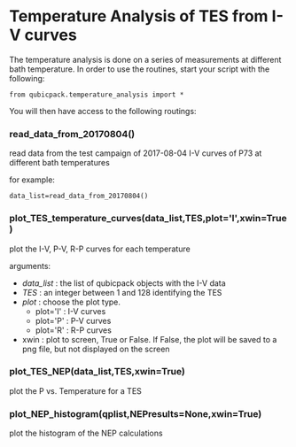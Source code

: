 # Temperature Analysis of TES from I-V curves

The temperature analysis is done on a series of measurements at different bath temperature.  In order to use the routines, start your script with the following:

```
from qubicpack.temperature_analysis import *
```

You will then have access to the following routings:

### read_data_from_20170804()
read data from the test campaign of 2017-08-04 I-V curves of P73 at different bath temperatures

for example: 

```
data_list=read_data_from_20170804()
```

### plot_TES_temperature_curves(data_list,TES,plot='I',xwin=True)
plot the I-V, P-V, R-P curves for each temperature

arguments:
* *data_list* : the list of qubicpack objects with the I-V data
* *TES* : an integer between 1 and 128 identifying the TES
* *plot* : choose the plot type.  
   * plot='I' : I-V curves
   * plot='P' : P-V curves
   * plot='R' : R-P curves
* xwin : plot to screen, True or False.  If False, the plot will be saved to a png file, but not displayed on the screen

### plot_TES_NEP(data_list,TES,xwin=True)
plot the P vs. Temperature for a TES
 
### plot_NEP_histogram(qplist,NEPresults=None,xwin=True)
plot the histogram of the NEP calculations
